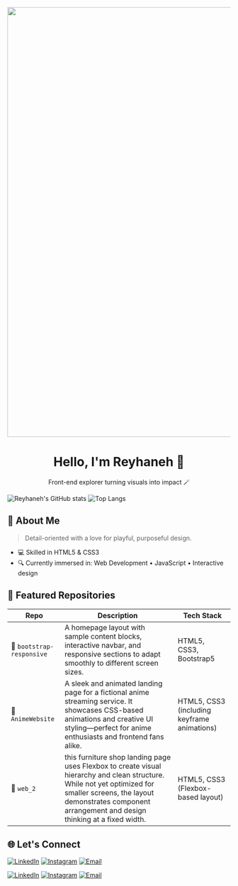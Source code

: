 <p align="center">
<img width="2560" height="968" alt="Project (20250802115532)" src="https://github.com/user-attachments/assets/0227414f-63cc-4c30-83d7-405c659ef4dc" />
</p>

<h1 align="center">Hello, I'm Reyhaneh 👋</h1>
<p align="center">Front-end explorer turning visuals into impact 🪄</p>

![Reyhaneh's GitHub stats](https://github-readme-stats.vercel.app/api?username=reyhanneh-gh&hide=contribs,prs&show_icons=true&theme=material-palenight&rank_icon=github&hide_border=true)
![Top Langs](https://github-readme-stats.vercel.app/api/top-langs/?username=reyhanneh-gh&layout=compact&theme=material-palenight&hide_border=true)


## 💫 About Me

> Detail-oriented with a love for playful, purposeful design.

- 💻 Skilled in HTML5 & CSS3
- 🔍 Currently immersed in: Web Development • JavaScript • Interactive design

## 🔮 Featured Repositories

| Repo | Description | Tech Stack |
|------|-------------|------------|
| 💜 `bootstrap-responsive` | A homepage layout with sample content blocks, interactive navbar, and responsive sections to adapt smoothly to different screen sizes. | HTML5, CSS3, Bootstrap5 |
| 🧩 `AnimeWebsite` | A sleek and animated landing page for a fictional anime streaming service. It showcases CSS-based animations and creative UI styling—perfect for anime enthusiasts and frontend fans alike. | HTML5, CSS3 (including keyframe animations) |
| 🍇 `web_2` | this furniture shop landing page uses Flexbox to create visual hierarchy and clean structure. While not yet optimized for smaller screens, the layout demonstrates component arrangement and design thinking at a fixed width. | HTML5, CSS3 (Flexbox-based layout) |

## 🌐 Let's Connect

[![LinkedIn](https://img.shields.io/badge/-LinkedIn-800080?style=flat-square&logo=linkedin&logoColor=white)](https://www.linkedin.com/in/reyhaneh-ghalambor-76a889368/)
[![Instagram](https://img.shields.io/badge/-Instagram-800080?style=flat-square&logo=instagram&logoColor=white)](https://www.instagram.com/reyhaneh.alt/)
[![Email](https://img.shields.io/badge/-Email-800080?style=flat-square&logo=gmail&logoColor=white)](reyhaneh80ghalambor@gmail.com)

[![LinkedIn](https://img.shields.io/badge/LinkedIn-%23C49BCF.svg?&style=for-the-badge&logo=linkedin&logoColor=white)](https://www.linkedin.com/in/reyhaneh-ghalambor-76a889368/)
[![Instagram](https://img.shields.io/badge/Instagram-%23C49BCF.svg?&style=for-the-badge&logo=instagram&logoColor=white)](https://www.instagram.com/reyhaneh.alt/)
[![Email](https://img.shields.io/badge/Email-%23C49BCF.svg?&style=for-the-badge&logo=gmail&logoColor=white)](mailto:reyhaneh80ghalambor@gmail.com)


